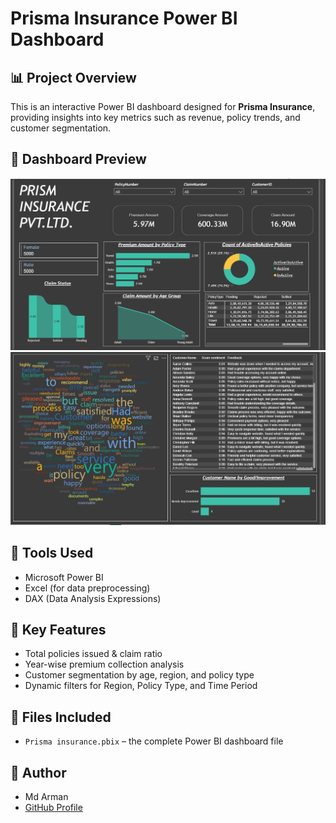 # Prisma Insurance Power BI Dashboard

## 📊 Project Overview

This is an interactive Power BI dashboard designed for **Prisma Insurance**, providing insights into key metrics such as revenue, policy trends, and customer segmentation.

## 📸 Dashboard Preview
![Dashboard Overview](https://github.com/arman150796/my_powerbi/blob/main/Prism%20Insurance.PNG?raw=true)
![Detailed View](https://github.com/arman150796/my_powerbi/blob/main/Prism%20Insurance2.PNG?raw=true)

## 🧰 Tools Used

- Microsoft Power BI
- Excel (for data preprocessing)
- DAX (Data Analysis Expressions)

## 📌 Key Features

- Total policies issued & claim ratio
- Year-wise premium collection analysis
- Customer segmentation by age, region, and policy type
- Dynamic filters for Region, Policy Type, and Time Period

## 📁 Files Included

- `Prisma insurance.pbix` – the complete Power BI dashboard file

## 👤 Author

- Md Arman  
- [GitHub Profile](https://github.com/arman150796)
